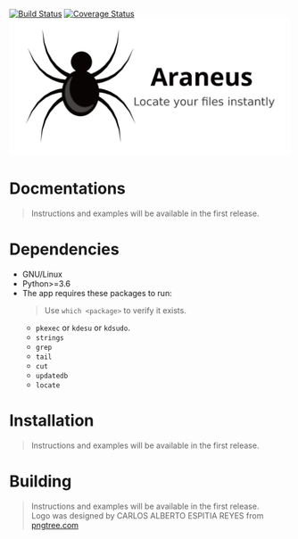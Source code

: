 [![Build Status](https://travis-ci.org/akkk33/araneus.svg?branch=master)](https://travis-ci.org/akkk33/araneus)
[![Coverage Status](https://coveralls.io/repos/github/akkk33/araneus/badge.svg?branch=master)](https://coveralls.io/github/akkk33/araneus?branch=master)
![Logo](Araneus/UI/icons/banner.png)

# Docmentations

> Instructions and examples will be available in the first release.

# Dependencies

- GNU/Linux
- Python>=3.6
- The app requires these packages to run:
  > Use `which <package>` to verify it exists.
  - `pkexec` or `kdesu` or `kdsudo`.
  - `strings`
  - `grep`
  - `tail`
  - `cut`
  - `updatedb`
  - `locate`

# Installation

> Instructions and examples will be available in the first release.

# Building

> Instructions and examples will be available in the first release.<br>
>Logo was designed by CARLOS ALBERTO ESPITIA REYES from [pngtree.com](https://pngtree.com/freepng/vector-cartoon-black-spider_2441240.html)